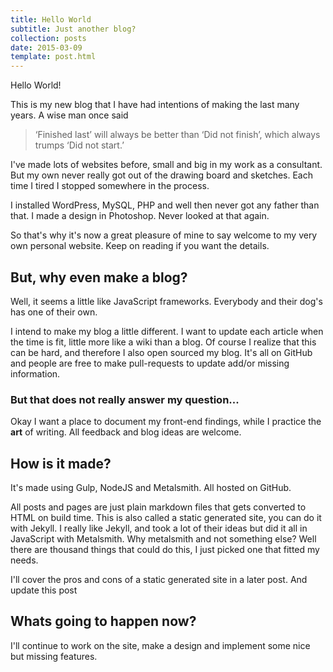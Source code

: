 ```yaml
---
title: Hello World
subtitle: Just another blog?
collection: posts
date: 2015-03-09
template: post.html
---
```


Hello World!  

This is my new blog that I have had intentions of making the last many years. A wise man once said

> ‘Finished last’ will always be better than ‘Did not finish’, which always trumps ‘Did not start.’

I've made lots of websites before, small and big in my work as a consultant.
But my own never really got out of the drawing board and sketches. Each time I tired I stopped somewhere in the process.

I installed WordPress, MySQL, PHP and well then never got any father than that.
I made a design in Photoshop. Never looked at that again.

So that's why it's now a great pleasure of mine to say welcome to my very own personal website. Keep on reading if you want the details.

## But, why even make a blog?

Well, it seems a little like JavaScript frameworks. Everybody and their dog's has one of their own.

I intend to make my blog a little different. I want to update each article when the time is fit, little more like a wiki than a blog. Of course I realize that this can be hard, and therefore I also open sourced my blog. It's all on GitHub and people are free to make pull-requests to update add/or missing information.

### But that does not really answer my question...

Okay I want a place to document my front-end findings, while I practice the **art** of writing.
All feedback and blog ideas are welcome.

## How is it made?

It's made using Gulp, NodeJS and Metalsmith. All hosted on GitHub.

All posts and pages are just plain markdown files that gets converted to HTML on build time. This is also called a static generated site, you can do it with Jekyll. I really like Jekyll, and took a lot of their ideas but did it all in JavaScript with Metalsmith. Why metalsmith and not something else? Well there are thousand things that could do this, I just picked one that fitted my needs.

I'll cover the pros and cons of a static generated site in a later post. And update this post


## Whats going to happen now?

I'll continue to work on the site, make a design and implement some nice but missing features.
